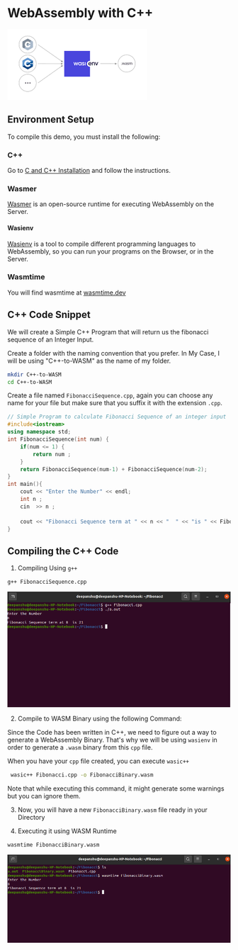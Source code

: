 # WebAssembly with C++

![C++ WebAssembly](/static/img/tutorial/C++WASI.png?raw=true)

## Environment Setup 

To compile this demo, you must install
the following:

### C++

Go to [C and C++ Installation](https://docs.microsoft.com/en-us/cpp/build/vscpp-step-0-installation?view=msvc-170)
and follow the instructions.

### Wasmer

[Wasmer](https://docs.wasmer.io/) is an open-source runtime for executing WebAssembly on the Server.

#### Wasienv

[Wasienv](https://github.com/wasienv/wasienv) is a tool to compile different programming languages to WebAssembly, so you can run your programs on the Browser, or in the Server.

### Wasmtime

You will find wasmtime at [wasmtime.dev](https://wasmtime.dev/)

## C++ Code Snippet

We will create a Simple C++ Program that will return us the fibonacci sequence of an Integer Input.

Create a folder with the naming convention that you prefer. In My Case, I will be using
"C++-to-WASM" as the name of my folder.

```bash
mkdir C++-to-WASM
cd C++-to-WASM
```

Create a file named `FibonacciSequence.cpp`, again you can choose any name for your file but make sure that you suffix it with the extension `.cpp`.

```C++
// Simple Program to calculate Fibonacci Sequence of an integer input
#include<iostream>
using namespace std;
int FibonacciSequence(int num) {
    if(num <= 1) {
        return num ;
    }
    return FibonacciSequence(num-1) + FibonacciSequence(num-2);
}
int main(){
    cout << "Enter the Number" << endl;
    int n ;
    cin  >> n ;
    
    cout << "Fibonacci Sequence term at " << n << "  " << "is " << FibonacciSequence(n) << endl;
}
```

## Compiling the C++ Code

1. Compiling Using `g++`

```bash
g++ FibonacciSequence.cpp
```
![C++ Screenshot1](/static/img/tutorial/C++ExecutionScreenshot.png?raw=true)

2. Compile to WASM Binary using the following Command:

Since the Code has been written in C++, we need to figure out a way to generate a WebAssembly Binary.
That's why we will be using `wasienv` in order to generate a `.wasm` binary from this `cpp` file.

When you have your `cpp` file created, you can execute `wasic++`

```bash
 wasic++ Fibonacci.cpp -o FibonacciBinary.wasm
```

Note that while executing this command, it might generate some warnings but you can ignore them.

3. Now, you will have a new `FibonacciBinary.wasm` file ready in your Directory

4. Executing it using WASM Runtime
```bash
wasmtime FibonacciBinary.wasm
```
![C++ Screenshot2](/static/img/tutorial/C++Wasm.png?raw=true)

